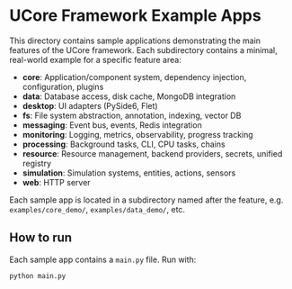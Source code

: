 # UCore Framework Example Apps

This directory contains sample applications demonstrating the main features of the UCore framework. Each subdirectory contains a minimal, real-world example for a specific feature area:

- **core**: Application/component system, dependency injection, configuration, plugins
- **data**: Database access, disk cache, MongoDB integration
- **desktop**: UI adapters (PySide6, Flet)
- **fs**: File system abstraction, annotation, indexing, vector DB
- **messaging**: Event bus, events, Redis integration
- **monitoring**: Logging, metrics, observability, progress tracking
- **processing**: Background tasks, CLI, CPU tasks, chains
- **resource**: Resource management, backend providers, secrets, unified registry
- **simulation**: Simulation systems, entities, actions, sensors
- **web**: HTTP server

Each sample app is located in a subdirectory named after the feature, e.g. `examples/core_demo/`, `examples/data_demo/`, etc.

## How to run

Each sample app contains a `main.py` file. Run with:

```bash
python main.py
